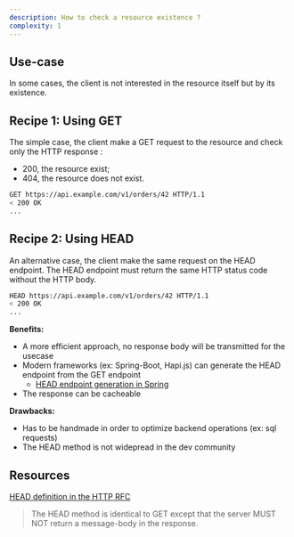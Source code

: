 ```yaml
---
description: How to check a resource existence ?
complexity: 1
---
```


## Use-case
In some cases, the client is not interested in the resource itself but by its existence. 

## Recipe 1: Using GET
The simple case, the client make a GET request to the resource and check only the HTTP response : 
* 200, the resource exist;
* 404, the resource does not exist.

```bash
GET https://api.example.com/v1/orders/42 HTTP/1.1
< 200 OK
...
```

## Recipe 2: Using HEAD
An alternative case, the client make the same request on the HEAD endpoint.
The HEAD endpoint must return the same HTTP status code without the HTTP body.

```bash
HEAD https://api.example.com/v1/orders/42 HTTP/1.1
< 200 OK
...
```



**Benefits:**
- A more efficient approach, no response body will be transmitted for the usecase
- Modern frameworks (ex: Spring-Boot, Hapi.js) can generate the HEAD endpoint from the GET endpoint
  * [HEAD endpoint generation in Spring](https://docs.spring.io/spring-framework/docs/current/reference/html/web.html#mvc-ann-requestmapping-head-options)  
- The response can be cacheable

**Drawbacks:**
- Has to be handmade in order to optimize backend operations (ex: sql requests)
- The HEAD method is not widepread in the dev community


## Resources

[HEAD definition in the HTTP RFC](https://datatracker.ietf.org/doc/html/rfc2616#section-9.4)
> The HEAD method is identical to GET except that the server MUST NOT
return a message-body in the response. 
